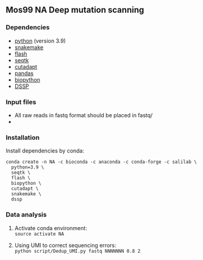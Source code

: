 ## Mos99 NA Deep mutation scanning

### Dependencies ###
* [python](https://www.python.org/) (version 3.9)
* [snakemake](https://snakemake.readthedocs.io/en/stable/)
* [flash](https://github.com/dstreett/FLASH2)
* [seqtk](https://github.com/lh3/seqtk)
* [cutadapt](https://cutadapt.readthedocs.io/en/stable/)
* [pandas](https://pandas.pydata.org/)
* [biopython](https://github.com/biopython/biopython)
* [DSSP](https://ssbio.readthedocs.io/en/latest/instructions/dssp.html)

### Input files ###
* All raw reads in fastq format should be placed in fastq/
* 

### Installation ###
Install dependencies by conda:   
```
conda create -n NA -c bioconda -c anaconda -c conda-forge -c salilab \
  python=3.9 \
  seqtk \
  flash \
  biopython \
  cutadapt \
  snakemake \
  dssp
```   

### Data analysis ###
1. Activate conda environment:   
``source activate NA``

2. Using UMI to correct sequencing errors:   
``python script/Dedup_UMI.py fastq NNNNNNN 0.8 2``
